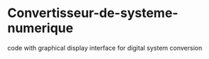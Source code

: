 # Convertisseur-de-systeme-numerique
code with graphical display interface for digital system conversion
